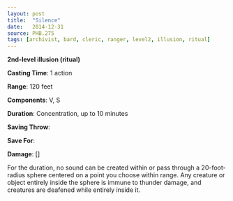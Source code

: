 ```yaml
---
layout: post
title:  "Silence"
date:   2014-12-31
source: PHB.275
tags: [archivist, bard, cleric, ranger, level2, illusion, ritual]
---
```


**2nd-level illusion (ritual)**

**Casting Time**: 1 action

**Range**: 120 feet

**Components**: V, S

**Duration**: Concentration, up to 10 minutes

**Saving Throw**:

**Save For**:

**Damage**: []

For the duration, no sound can be created within or pass through a 20-foot-radius sphere centered on a point you choose within range. Any creature or object entirely inside the sphere is immune to thunder damage, and creatures are deafened while entirely inside it.